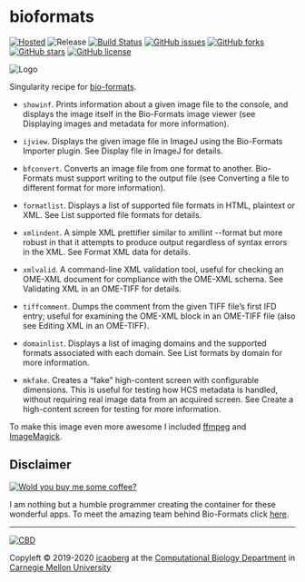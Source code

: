 # bioformats
[![Hosted](https://img.shields.io/badge/hosted-sylabs.io-green.svg)](https://cloud.sylabs.io/library/icaoberg/default/bioformats)
![Release](https://img.shields.io/badge/release-v3.3.1-green.svg)
[![Build Status](https://travis-ci.org/icaoberg/singularity-bioformats.svg?branch=master)](https://travis-ci.org/icaoberg/singularity-bioformats)
[![GitHub issues](https://img.shields.io/github/issues/icaoberg/singularity-bioformats.svg)](https://github.com/icaoberg/singularity-bioformats/issues)
[![GitHub forks](https://img.shields.io/github/forks/icaoberg/singularity-bioformats.svg)](https://github.com/icaoberg/singularity-bioformats/network)
[![GitHub stars](https://img.shields.io/github/stars/icaoberg/singularity-bioformats.svg)](https://github.com/icaoberg/singularity-bioformats/stargazers)
[![GitHub license](https://img.shields.io/badge/license-GPLv3-blue.svg)](https://www.gnu.org/licenses/quick-guide-gplv3.en.html)

![Logo](https://www-legacy.openmicroscopy.org/site/support/ome-artwork/bio-formats-logos/bio-formats-logo-800.png)

Singularity recipe for [bio-formats](https://www.openmicroscopy.org/bio-formats/).

* `showinf`. Prints information about a given image file to the console, and displays the image itself in the Bio-Formats image viewer (see Displaying images and metadata for more information).

* `ijview`. Displays the given image file in ImageJ using the Bio-Formats Importer plugin. See Display file in ImageJ for details.

* `bfconvert`. Converts an image file from one format to another. Bio-Formats must support writing to the output file (see Converting a file to different format for more information).

* `formatlist`. Displays a list of supported file formats in HTML, plaintext or XML. See List supported file formats for details.

* `xmlindent`. A simple XML prettifier similar to xmllint --format but more robust in that it attempts to produce output regardless of syntax errors in the XML. See Format XML data for details.

* `xmlvalid`. A command-line XML validation tool, useful for checking an OME-XML document for compliance with the OME-XML schema. See Validating XML in an OME-TIFF for details.

* `tiffcomment`. Dumps the comment from the given TIFF file’s first IFD entry; useful for examining the OME-XML block in an OME-TIFF file (also see Editing XML in an OME-TIFF).

* `domainlist`. Displays a list of imaging domains and the supported formats associated with each domain. See List formats by domain for more information.

* `mkfake`. Creates a “fake” high-content screen with configurable dimensions. This is useful for testing how HCS metadata is handled, without requiring real image data from an acquired screen. See Create a high-content screen for testing for more information.

To make this image even more awesome I included [ffmpeg](https://ffmpeg.org/) and [ImageMagick](https://imagemagick.org/index.php).

## Disclaimer

[![Wold you buy me some coffee?](https://www.buymeacoffee.com/assets/img/custom_images/orange_img.png)](https://www.buymeacoffee.com/icaoberg)

I am nothing but a humble programmer creating the container for these wonderful apps. To meet the amazing team behind Bio-Formats click [here](https://www.openmicroscopy.org/teams/).

---
[![CBD](http://www.cbd.cmu.edu/wp-content/uploads/2017/07/wordpress-default.png)](http://www.cbd.cmu.edu)

Copyleft © 2019-2020 [icaoberg](http://www.andrew.cmu.edu/~icaoberg) at the [Computational Biology Department](http://www.cbd.cmu.edu) in [Carnegie Mellon University](http://www.cmu.edu)
